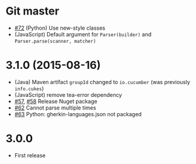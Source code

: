 # Git master

* [#72](https://github.com/cucumber/gherkin3/pull/72) (Python) Use new-style classes
* (JavaScript) Default argument for `Parser(builder)` and `Parser.parse(scanner, matcher)`

# 3.1.0 (2015-08-16)

* (Java) Maven artifact `groupId` changed to `io.cucumber` (was previously `info.cukes`)
* (JavaScript) remove tea-error dependency
* [#57](https://github.com/cucumber/gherkin3/issues/57), [#58](https://github.com/cucumber/gherkin3/issues/58) Release Nuget package
* [#62](https://github.com/cucumber/gherkin3/issues/62) Cannot parse multiple times
* [#63](https://github.com/cucumber/gherkin3/issues/63) Python: gherkin-languages.json not packaged

# 3.0.0

* First release
